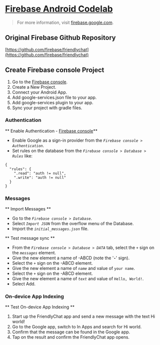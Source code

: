 # [Firebase Android Codelab](https://codelabs.developers.google.com/codelabs/firebase-android/#0)

> For more information, visit [firebase.google.com](https://firebase.google.com/).

## Original Firebase Github Repository

[https://github.com/firebase/friendlychat](https://github.com/firebase/friendlychat)

## Create Firebase console Project

1. Go to the [Firebase console](https://console.firebase.google.com/).
2. Create a New Project.
3. Connect your Android App.
4. Add google-services.json file to your app.
5. Add google-services plugin to your app.
6. Sync your project with gradle files.

### Authentication

** Enable Authentication - [Firebase console](https://console.firebase.google.com/)**

- Enable Google as a sign-in provider from the _`Firebase console > Authentication`_.
- Set rules on the database from the _`Firebase console > Database > Rules`_ like: 
``` 
{
  "rules": {
    ".read": "auth != null",
    ".write": "auth != null"
  }
}
```

### Messages

** Import Messages **

- Go to the _`Firebase console > Database`_.
- Select _`Import JSON`_ from the overflow menu of the Database.
- Import the _`initial_messages.json`_ file.

** Test message sync **

- From the _`Firebase console > Database > DATA`_ tab, select the _`+`_ sign on the _`messages`_ element.
- Give the new element a name of -ABCD (note the '**`-`**' sign).
- Select the _`+`_ sign on the -ABCD element.
- Give the new element a name of _`name`_ and value of `your name`.
- Select the _`+`_ sign on the -ABCD element.
- Give the new element a name of _`text`_ and value of `Hello, World!`.
- Select Add. 

### On-device App Indexing

** Test On-device App Indexing **

1. Start up the FriendlyChat app and send a new message with the text Hi world!
2. Go to the Google app, switch to In Apps and search for Hi world.
3. Confirm that the message can be found in the Google app.
4. Tap on the result and confirm the FriendlyChat app opens.
